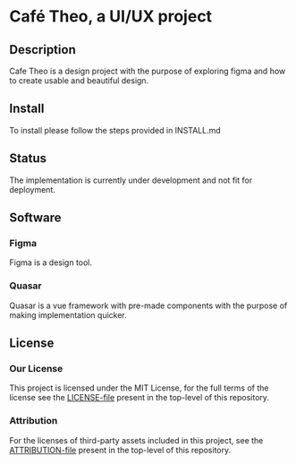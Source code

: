 # Café Theo, a UI/UX project
## Description
Cafe Theo is a design project with the purpose of exploring figma and how to create usable and beautiful design.

## Install
To install please follow the steps provided in INSTALL.md

## Status
The implementation is currently under development and not fit for deployment.

## Software
### Figma
Figma is a design tool.

### Quasar 
Quasar is a vue framework with pre-made components with the purpose of making implementation quicker.

## License
### Our License
This project is licensed under the MIT License, for the full terms of the license see the [LICENSE-file](./LICENSE) present in the top-level of this repository.

### Attribution
For the licenses of third-party assets included in this project, see the [ATTRIBUTION-file](./ATTRIBUTION.md) present in the top-level of this repository.


